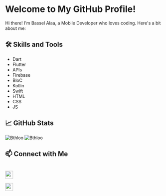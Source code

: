 # Welcome to My GitHub Profile!

Hi there! I'm Bassel Alaa, a Mobile Developer who loves coding. Here's a bit about me:

## 🛠️ Skills and Tools
- Dart
- Flutter
- APIs
- Firebase
- BloC
- Kotlin
- Swift
- HTML
- CSS
- JS

## 📈 GitHub Stats
![Bthloo](https://github-readme-stats.vercel.app/api?username=Bthloo&show_icons=true&theme=radical)
![Bthloo](https://github-readme-streak-stats.herokuapp.com/?user=Bthloo&&theme=react&&hide_border=true)

## 📫 Connect with Me

<br/>
<a href="https://www.linkedin.com/in/bassel-alaa-9287b321b/"><img src="https://img.shields.io/badge/linkedin-%230077B5.svg?&style=for-the-badge&logo=linkedin&logoColor=white" height=25</a>

<a href="mailto:basselalaa55@gmail.com"><img src="https://img.shields.io/badge/Outlook-0078D4?style=for-the-badge&logo=microsoft-outlook&logoColor=white" height=25></a>


